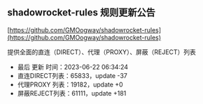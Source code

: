 ## shadowrocket-rules 规则更新公告

[https://github.com/GMOogway/shadowrocket-rules](https://github.com/GMOogway/shadowrocket-rules)

提供全面的直连（DIRECT）、代理（PROXY）、屏蔽（REJECT）列表
- 最后 更新 时间：2023-06-22 06:34:24
- 直连DIRECT列表：65833，update -37
- 代理PROXY 列表：19182，update +0
- 屏蔽REJECT列表：61111，update +181